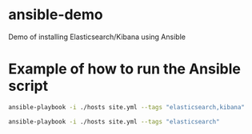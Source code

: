 # ansible-demo
Demo of installing Elasticsearch/Kibana using Ansible

# Example of how to run the Ansible script
```sh
ansible-playbook -i ./hosts site.yml --tags "elasticsearch,kibana"
```

```sh
ansible-playbook -i ./hosts site.yml --tags "elasticsearch"
```